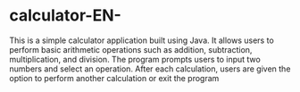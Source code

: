 # calculator-EN-
This is a simple calculator application built using Java. It allows users to perform basic arithmetic operations such as addition, subtraction, multiplication, and division. The program prompts users to input two numbers and select an operation. After each calculation, users are given the option to perform another calculation or exit the program

